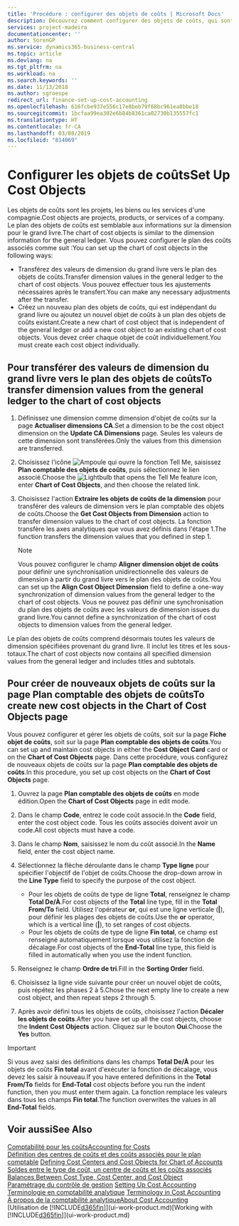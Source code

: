 ```yaml
---
title: 'Procédure : configurer des objets de coûts | Microsoft Docs'
description: Découvrez comment configurer des objets de coûts, qui sont similaires aux dimensions pour le grand livre.
services: project-madeira
documentationcenter: ''
author: SorenGP
ms.service: dynamics365-business-central
ms.topic: article
ms.devlang: na
ms.tgt_pltfrm: na
ms.workload: na
ms.search.keywords: ''
ms.date: 11/13/2018
ms.author: sgroespe
redirect_url: finance-set-up-cost-accounting
ms.openlocfilehash: 616fcbe937e556c17e8beb79f68bc961ea8bbe18
ms.sourcegitcommit: 1bcfaa99ea302e6b84b8361ca02730b135557fc1
ms.translationtype: HT
ms.contentlocale: fr-CA
ms.lasthandoff: 03/08/2019
ms.locfileid: "814069"
---
```

# <a name="set-up-cost-objects"></a><span data-ttu-id="82391-103">Configurer les objets de coûts</span><span class="sxs-lookup"><span data-stu-id="82391-103">Set Up Cost Objects</span></span>
<span data-ttu-id="82391-104">Les objets de coûts sont les projets, les biens ou les services d'une compagnie.</span><span class="sxs-lookup"><span data-stu-id="82391-104">Cost objects are projects, products, or services of a company.</span></span> <span data-ttu-id="82391-105">Le plan des objets de coûts est semblable aux informations sur la dimension pour le grand livre.</span><span class="sxs-lookup"><span data-stu-id="82391-105">The chart of cost objects is similar to the dimension information for the general ledger.</span></span> <span data-ttu-id="82391-106">Vous pouvez configurer le plan des coûts associés comme suit :</span><span class="sxs-lookup"><span data-stu-id="82391-106">You can set up the chart of cost objects in the following ways:</span></span>  

* <span data-ttu-id="82391-107">Transférez des valeurs de dimension du grand livre vers le plan des objets de coûts.</span><span class="sxs-lookup"><span data-stu-id="82391-107">Transfer dimension values in the general ledger to the chart of cost objects.</span></span> <span data-ttu-id="82391-108">Vous pouvez effectuer tous les ajustements nécessaires après le transfert.</span><span class="sxs-lookup"><span data-stu-id="82391-108">You can make any necessary adjustments after the transfer.</span></span>  
* <span data-ttu-id="82391-109">Créez un nouveau plan des objets de coûts, qui est indépendant du grand livre ou ajoutez un nouvel objet de coûts à un plan des objets de coûts existant.</span><span class="sxs-lookup"><span data-stu-id="82391-109">Create a new chart of cost object that is independent of the general ledger or add a new cost object to an existing chart of cost objects.</span></span> <span data-ttu-id="82391-110">Vous devez créer chaque objet de coût individuellement.</span><span class="sxs-lookup"><span data-stu-id="82391-110">You must create each cost object individually.</span></span>  

## <a name="to-transfer-dimension-values-from-the-general-ledger-to-the-chart-of-cost-objects"></a><span data-ttu-id="82391-111">Pour transférer des valeurs de dimension du grand livre vers le plan des objets de coûts</span><span class="sxs-lookup"><span data-stu-id="82391-111">To transfer dimension values from the general ledger to the chart of cost objects</span></span>  
1.  <span data-ttu-id="82391-112">Définissez une dimension comme dimension d'objet de coûts sur la page **Actualiser dimensions CA**.</span><span class="sxs-lookup"><span data-stu-id="82391-112">Set a dimension to be the cost object dimension on the **Update CA Dimensions** page.</span></span> <span data-ttu-id="82391-113">Seules les valeurs de cette dimension sont transférées.</span><span class="sxs-lookup"><span data-stu-id="82391-113">Only the values from this dimension are transferred.</span></span>  
2.  <span data-ttu-id="82391-114">Choisissez l'icône ![Ampoule qui ouvre la fonction Tell Me](media/ui-search/search_small.png "Dites-moi ce que vous voulez faire"), saisissez **Plan comptable des objets de coûts**, puis sélectionnez le lien associé.</span><span class="sxs-lookup"><span data-stu-id="82391-114">Choose the ![Lightbulb that opens the Tell Me feature](media/ui-search/search_small.png "Tell me what you want to do") icon, enter **Chart of Cost Objects**, and then choose the related link.</span></span>  
3.  <span data-ttu-id="82391-115">Choisissez l'action **Extraire les objets de coûts de la dimension** pour transférer des valeurs de dimension vers le plan comptable des objets de coûts.</span><span class="sxs-lookup"><span data-stu-id="82391-115">Choose the **Get Cost Objects from Dimension** action to transfer dimension values to the chart of cost objects.</span></span> <span data-ttu-id="82391-116">La fonction transfère les axes analytiques que vous avez définis dans l'étape 1.</span><span class="sxs-lookup"><span data-stu-id="82391-116">The function transfers the dimension values that you defined in step 1.</span></span>  

    > [!NOTE]  
    >  <span data-ttu-id="82391-117">Vous pouvez configurer le champ **Aligner dimension objet de coûts** pour définir une synchronisation unidirectionnelle des valeurs de dimension à partir du grand livre vers le plan des objets de coûts.</span><span class="sxs-lookup"><span data-stu-id="82391-117">You can set up the **Align Cost Object Dimension**  field to define a one-way synchronization of dimension values from the general ledger to the chart of cost objects.</span></span> <span data-ttu-id="82391-118">Vous ne pouvez pas définir une synchronisation du plan des objets de coûts avec les valeurs de dimension issues du grand livre.</span><span class="sxs-lookup"><span data-stu-id="82391-118">You cannot define a synchronization of the chart of cost objects to dimension values from the general ledger.</span></span>  

<span data-ttu-id="82391-119">Le plan des objets de coûts comprend désormais toutes les valeurs de dimension spécifiées provenant du grand livre. Il inclut les titres et les sous-totaux.</span><span class="sxs-lookup"><span data-stu-id="82391-119">The chart of cost objects now contains all specified dimension values from the general ledger and includes titles and subtotals.</span></span>  

## <a name="to-create-new-cost-objects-in-the-chart-of-cost-objects-page"></a><span data-ttu-id="82391-120">Pour créer de nouveaux objets de coûts sur la page Plan comptable des objets de coûts</span><span class="sxs-lookup"><span data-stu-id="82391-120">To create new cost objects in the Chart of Cost Objects page</span></span>  
<span data-ttu-id="82391-121">Vous pouvez configurer et gérer les objets de coûts, soit sur la page **Fiche objet de coûts**, soit sur la page **Plan comptable des objets de coûts**.</span><span class="sxs-lookup"><span data-stu-id="82391-121">You can set up and maintain cost objects in either the **Cost Object Card** card or on the **Chart of Cost Objects** page.</span></span> <span data-ttu-id="82391-122">Dans cette procédure, vous configurez de nouveaux objets de coûts sur la page **Plan comptable des objets de coûts**.</span><span class="sxs-lookup"><span data-stu-id="82391-122">In this procedure, you set up cost objects on the **Chart of Cost Objects** page.</span></span>  

1.  <span data-ttu-id="82391-123">Ouvrez la page **Plan comptable des objets de coûts** en mode édition.</span><span class="sxs-lookup"><span data-stu-id="82391-123">Open the **Chart of Cost Objects** page in edit mode.</span></span>  
2.  <span data-ttu-id="82391-124">Dans le champ **Code**, entrez le code coût associé.</span><span class="sxs-lookup"><span data-stu-id="82391-124">In the **Code** field, enter the cost object code.</span></span> <span data-ttu-id="82391-125">Tous les coûts associés doivent avoir un code.</span><span class="sxs-lookup"><span data-stu-id="82391-125">All cost objects must have a code.</span></span>  
3.  <span data-ttu-id="82391-126">Dans le champ **Nom**, saisissez le nom du coût associé.</span><span class="sxs-lookup"><span data-stu-id="82391-126">In the **Name** field, enter the cost object name.</span></span>  
4.  <span data-ttu-id="82391-127">Sélectionnez la flèche déroulante dans le champ **Type ligne** pour spécifier l'objectif de l'objet de coûts.</span><span class="sxs-lookup"><span data-stu-id="82391-127">Choose the drop-down arrow in the **Line Type** field to specify the purpose of the cost object.</span></span>  

    * <span data-ttu-id="82391-128">Pour les objets de coûts de type de ligne **Total**, renseignez le champ **Total De/À**.</span><span class="sxs-lookup"><span data-stu-id="82391-128">For cost objects of the **Total** line type, fill in the **Total From/To** field.</span></span> <span data-ttu-id="82391-129">Utilisez l'opérateur **or**, qui est une ligne verticale (**&#124;**), pour définir les plages des objets de coûts.</span><span class="sxs-lookup"><span data-stu-id="82391-129">Use the **or** operator, which is a vertical line (**&#124;**), to set ranges of cost objects.</span></span>  
    * <span data-ttu-id="82391-130">Pour les objets de coûts de type de ligne **Fin total**, ce champ est renseigné automatiquement lorsque vous utilisez la fonction de décalage.</span><span class="sxs-lookup"><span data-stu-id="82391-130">For cost objects of the **End-Total** line type, this field is filled in automatically when you use  the indent function.</span></span>  
5.  <span data-ttu-id="82391-131">Renseignez le champ **Ordre de tri**.</span><span class="sxs-lookup"><span data-stu-id="82391-131">Fill in the **Sorting Order** field.</span></span>  
6.  <span data-ttu-id="82391-132">Choisissez la ligne vide suivante pour créer un nouvel objet de coûts, puis répétez les phases 2 à 5.</span><span class="sxs-lookup"><span data-stu-id="82391-132">Chose the next empty line to create a new cost object, and then repeat steps 2 through 5.</span></span>  
7.  <span data-ttu-id="82391-133">Après avoir défini tous les objets de coûts, choisissez l'action **Décaler les objets de coûts**.</span><span class="sxs-lookup"><span data-stu-id="82391-133">After you have set up all the cost objects, choose the **Indent Cost Objects** action.</span></span> <span data-ttu-id="82391-134">Cliquez sur le bouton **Oui**.</span><span class="sxs-lookup"><span data-stu-id="82391-134">Choose the **Yes** button.</span></span>  

> [!IMPORTANT]  
>  <span data-ttu-id="82391-135">Si vous avez saisi des définitions dans les champs **Total De/À** pour les objets de coûts **Fin total** avant d'exécuter la fonction de décalage, vous devez les saisir à nouveau.</span><span class="sxs-lookup"><span data-stu-id="82391-135">If you have entered definitions in the **Total From/To** fields for **End-Total** cost objects before you run the indent function, then you must enter them again.</span></span> <span data-ttu-id="82391-136">La fonction remplace les valeurs dans tous les champs **Fin total**.</span><span class="sxs-lookup"><span data-stu-id="82391-136">The function overwrites the values in all **End-Total** fields.</span></span>  

## <a name="see-also"></a><span data-ttu-id="82391-137">Voir aussi</span><span class="sxs-lookup"><span data-stu-id="82391-137">See Also</span></span>  
[<span data-ttu-id="82391-138">Comptabilité pour les coûts</span><span class="sxs-lookup"><span data-stu-id="82391-138">Accounting for Costs</span></span>](finance-manage-cost-accounting.md)  
<span data-ttu-id="82391-139">[Définition des centres de coûts et des coûts associés pour le plan comptable](finance-defining-cost-centers-and-cost-objects-for-chart-of-accounts.md) </span><span class="sxs-lookup"><span data-stu-id="82391-139">[Defining Cost Centers and Cost Objects for Chart of Accounts](finance-defining-cost-centers-and-cost-objects-for-chart-of-accounts.md) </span></span>  
<span data-ttu-id="82391-140">[Soldes entre le type de coût, un centre de coûts et les coûts associés](finance-balances-between-cost-type-cost-center-and-cost-object.md) </span><span class="sxs-lookup"><span data-stu-id="82391-140">[Balances Between Cost Type, Cost Center, and Cost Object](finance-balances-between-cost-type-cost-center-and-cost-object.md) </span></span>  
<span data-ttu-id="82391-141">[Paramétrage du contrôle de gestion](finance-set-up-cost-accounting.md) </span><span class="sxs-lookup"><span data-stu-id="82391-141">[Setting Up Cost Accounting](finance-set-up-cost-accounting.md) </span></span>  
<span data-ttu-id="82391-142">[Terminologie en comptabilité analytique](finance-terminology-in-cost-accounting.md) </span><span class="sxs-lookup"><span data-stu-id="82391-142">[Terminology in Cost Accounting](finance-terminology-in-cost-accounting.md) </span></span>  
[<span data-ttu-id="82391-143">À propos de la comptabilité analytique</span><span class="sxs-lookup"><span data-stu-id="82391-143">About Cost Accounting</span></span>](finance-about-cost-accounting.md)  
<span data-ttu-id="82391-144">[Utilisation de [!INCLUDE[d365fin](includes/d365fin_md.md)]](ui-work-product.md)</span><span class="sxs-lookup"><span data-stu-id="82391-144">[Working with [!INCLUDE[d365fin](includes/d365fin_md.md)]](ui-work-product.md)</span></span>
